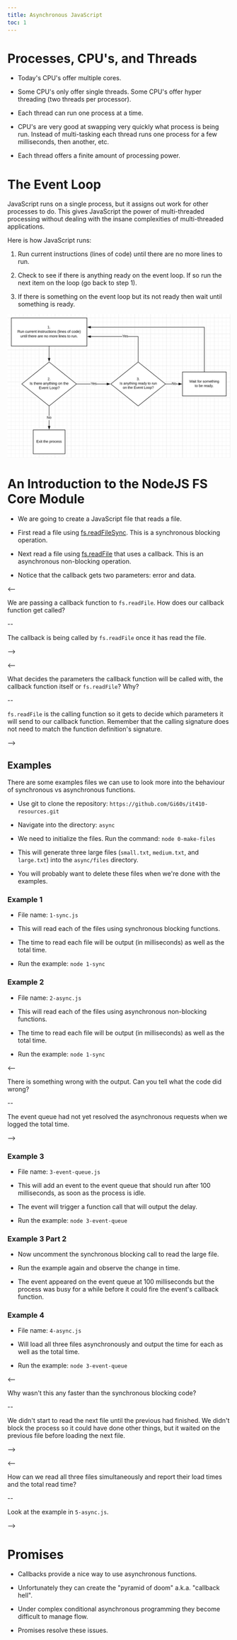 ```yaml
---
title: Asynchronous JavaScript
toc: 1
---
```


# Processes, CPU's, and Threads

- Today's CPU's offer multiple cores.

- Some CPU's only offer single threads. Some CPU's offer hyper threading (two threads per processor).

- Each thread can run one process at a time.

- CPU's are very good at swapping very quickly what process is being run. Instead of multi-tasking each thread runs one process for a few milliseconds, then another, etc.

- Each thread offers a finite amount of processing power.

# The Event Loop

JavaScript runs on a single process, but it assigns out work for other processes to do. This gives JavaScript the power of multi-threaded processing without dealing with the insane complexities of multi-threaded applications.

Here is how JavaScript runs:

1. Run current instructions (lines of code) until there are no more lines to run.

2. Check to see if there is anything ready on the event loop. If so run the next item on the loop (go back to step 1).

3. If there is something on the event loop but its not ready then wait until something is ready.

![Event Loop Diagram](images/javascript-event-loop.png)


# An Introduction to the NodeJS FS Core Module

- We are going to create a JavaScript file that reads a file.

- First read a file using [fs.readFileSync](https://nodejs.org/api/fs.html#fs_fs_readfilesync_file_options). This is a synchronous blocking operation.

- Next read a file using [fs.readFile](https://nodejs.org/api/fs.html#fs_fs_readfile_file_options_callback) that uses a callback. This is an asynchronous non-blocking operation.

- Notice that the callback gets two parameters: error and data.

<--

We are passing a callback function to `fs.readFile`. How does our callback function get called?

--

The callback is being called by `fs.readFile` once it has read the file.

-->

<--

What decides the parameters the callback function will be called with, the callback function itself or `fs.readFile`? Why?

--

`fs.readFile` is the calling function so it gets to decide which parameters it will send to our callback function. Remember that the calling signature does not need to match the function definition's signature.

-->

## Examples

There are some examples files we can use to look more into the behaviour of synchronous vs asynchronous functions.

- Use git to clone the repository: `https://github.com/Gi60s/it410-resources.git`

- Navigate into the directory: `async`

- We need to initialize the files. Run the command: `node 0-make-files`

- This will generate three large files (`small.txt`, `medium.txt`, and `large.txt`) into the `async/files` directory.

- You will probably want to delete these files when we're done with the examples.

### Example 1

- File name: `1-sync.js`

- This will read each of the files using synchronous blocking functions.

- The time to read each file will be output (in milliseconds) as well as the total time.

- Run the example: `node 1-sync`

### Example 2

- File name: `2-async.js`

- This will read each of the files using asynchronous non-blocking functions.

- The time to read each file will be output (in milliseconds) as well as the total time.

- Run the example: `node 1-sync`

<--

There is something wrong with the output. Can you tell what the code did wrong?

--

The event queue had not yet resolved the asynchronous requests when we logged the total time.

-->

### Example 3

- File name: `3-event-queue.js`

- This will add an event to the event queue that should run after 100 milliseconds, as soon as the process is idle.

- The event will trigger a function call that will output the delay.

- Run the example: `node 3-event-queue`

### Example 3 Part 2

- Now uncomment the synchronous blocking call to read the large file.

- Run the example again and observe the change in time.

- The event appeared on the event queue at 100 milliseconds but the process was busy for a while before it could fire the event's callback function.

### Example 4

- File name: `4-async.js`

- Will load all three files asynchronously and output the time for each as well as the total time.

- Run the example: `node 3-event-queue`

<--

Why wasn't this any faster than the synchronous blocking code?

--

We didn't start to read the next file until the previous had finished. We didn't block the process so it could have done other things, but it waited on the previous file before loading the next file.

-->

<--

How can we read all three files simultaneously and report their load times and the total read time?

--

Look at the example in `5-async.js`.

-->

# Promises

- Callbacks provide a nice way to use asynchronous functions.

- Unfortunately they can create the "pyramid of doom" a.k.a. "callback hell".

- Under complex conditional asynchronous programming they become difficult to manage flow.

- Promises resolve these issues.
